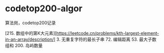# codetop200-algor
算法岗，codetop200记录

[215. 数组中的第K大元素][https://leetcode.cn/problems/kth-largest-element-in-an-array/description/]
3. 无重复字符的最长子串
72. 编辑距离
53. 最大子数组和
200. 岛屿数量
